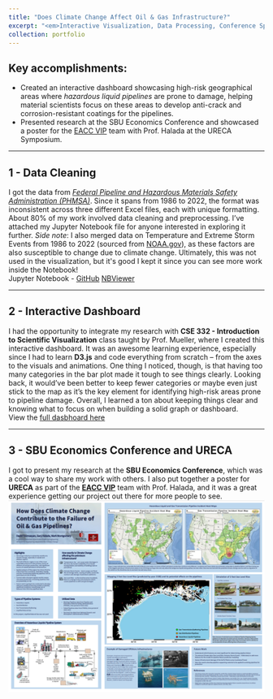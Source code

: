 ```yaml
---
title: "Does Climate Change Affect Oil & Gas Infrastructure?"
excerpt: "<em>Interactive Visualization, Data Processing, Conference Speaking</em><br/>d3.js, Python<br/><br/>This project stems from research I conducted at Stony Brook University under the guidance of Dr. Halada (Materials Science) and Dr. Montgomery (Economics). I had the chance to merge this work with Prof. Mueller’s Data Visualization class, which led to creating an interactive dashboard. This project captures what data science is all about - the intersection of multiple disciplines coming together to tell a meaningful story.<br/><img src='/images/oil_gas_pic.PNG'>"
collection: portfolio
---
```

## Key accomplishments:
- Created an interactive dashboard showcasing high-risk geographical areas where *hazardous liquid pipelines* are prone to damage, helping material scientists focus on these areas to develop anti-crack and corrosion-resistant coatings for the pipelines.
- Presented research at the SBU Economics Conference and showcased a poster for the <a href="https://www.stonybrook.edu/commcms/vertically-integrated-projects/teams/_team_page/team_page.php?team=Engineering%20Adaptation%20to%20Climate%20Change%20(EACC)" target="_blank">EACC VIP</a> team with Prof. Halada at the URECA Symposium.

---
## 1 - Data Cleaning  
I got the data from <a href="https://www.phmsa.dot.gov/data-and-statistics/pipeline/data-and-statistics-overview" target="_blank">*Federal Pipeline and Hazardous Materials Safety Administration (PHMSA)*</a>. Since it spans from 1986 to 2022, the format was inconsistent across three different Excel files, each with unique formatting. About 80% of my work involved data cleaning and preprocessing. I’ve attached my Jupyter Notebook file for anyone interested in exploring it further. *Side note*: I also merged data on Temperature and Extreme Storm Events from 1986 to 2022 (sourced from [NOAA.gov](NOAA.gov)), as these factors are also susceptible to change due to climate change. Ultimately, this was not used in the visualization, but it's good I kept it since you can see more work inside the Notebook!  
Jupyter Notebook - <a href="https://github.com/kikossik/kikossik.github.io/blob/master/files/notebooks/oil_gas_spill.ipynb" target="_blank">GitHub</a> <a href="https://nbviewer.org/github/kikossik/kikossik.github.io/blob/master/files/notebooks/oil_gas_spill.ipynb" target="_blank">NBViewer</a>

---
## 2 - Interactive Dashboard  
I had the opportunity to integrate my research with **CSE 332 - Introduction to Scientific Visualization** class taught by Prof. Mueller, where I created this interactive dashboard. It was an awesome learning experience, especially since I had to learn **D3.js** and code everything from scratch – from the axes to the visuals and animations. One thing I noticed, though, is that having too many categories in the bar plot made it tough to see things clearly. Looking back, it would’ve been better to keep fewer categories or maybe even just stick to the map as it’s the key element for identifying high-risk areas prone to pipeline damage. Overall, I learned a ton about keeping things clear and knowing what to focus on when building a solid graph or dashboard.  
View the <a href="https://kikossik.pythonanywhere.com/" target="_blank">full dasbhoard here</a>

---
## 3 - SBU Economics Conference and URECA
I got to present my research at the **SBU Economics Conference**, which was a cool way to share my work with others. I also put together a poster for **URECA** as part of the <a href="https://www.stonybrook.edu/commcms/vertically-integrated-projects/teams/_team_page/team_page.php?team=Engineering%20Adaptation%20to%20Climate%20Change%20(EACC)" target="_blank">**EACC VIP**</a> team with Prof. Halada, and it was a great experience getting our project out there for more people to see.  
<img src='/images/poster.PNG'>



